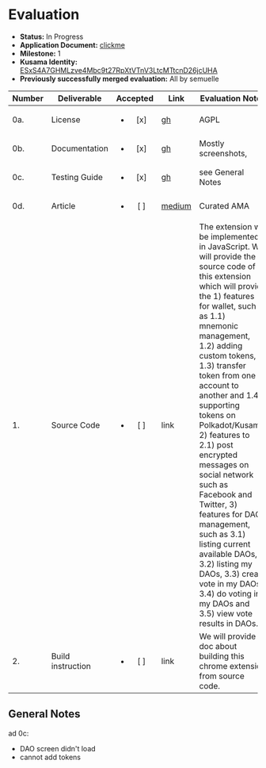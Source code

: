 # Evaluation

- **Status:** In Progress
- **Application Document:**  [clickme](https://github.com/w3f/Open-Grants-Program/blob/master/applications/SubDAO-Chrome-Extension.md)
- **Milestone:** 1
- **Kusama Identity:** [ESxS4A7GHMLzve4Mbc9t27RpXtVTnV3LtcMTtcnD26jcUHA](https://polkascan.io/pre/kusama/account/ESxS4A7GHMLzve4Mbc9t27RpXtVTnV3LtcMTtcnD26jcUHA)
- **Previously successfully merged evaluation:** All by semuelle

| Number | Deliverable | Accepted | Link | Evaluation Notes |
| ------ | ----------- | :------: | ---- |----------------- |
| 0a. | License | <ul><li>[x] </li></ul> | [gh](https://github.com/SubDAO-Network/subdao-extension/blob/3fd74be91e12e8c33825aea966b3b9db2be6b5e3/LICENSE) | AGPL |
| 0b. | Documentation | <ul><li>[x] </li></ul> | [gh](https://github.com/SubDAO-Network/subdao-extension/blob/3fd74be91e12e8c33825aea966b3b9db2be6b5e3/docs/tutorial.md) | Mostly screenshots,  |
| 0c. | Testing Guide | <ul><li>[x] </li></ul> | [gh](https://github.com/SubDAO-Network/subdao-extension/blob/3fd74be91e12e8c33825aea966b3b9db2be6b5e3/docs/testing.md) | see General Notes |
| 0d. | Article | <ul><li>[ ] </li></ul> | [medium](https://subdao.medium.com/10-most-concerned-questions-on-subdao-community-3ccdcced5e5) | Curated AMA |
| 1. | Source Code | <ul><li>[ ] </li></ul> | link | The extension will be implemented in JavaScript. We will provide the source code of this extension which will provide the 1) features for wallet, such as 1.1) mnemonic management, 1.2) adding custom tokens, 1.3) transfer token from one account to another and 1.4) supporting tokens on Polkadot/Kusama, 2) features to 2.1) post encrypted messages on social network such as Facebook and Twitter, 3) features for DAO management, such as 3.1) listing current available DAOs, 3.2) listing my DAOs, 3.3) create vote in my DAOs, 3.4) do voting in my DAOs and 3.5) view vote results in DAOs. |
| 2. | Build instruction | <ul><li>[ ] </li></ul> | link | We will provide a doc about building this chrome extension from source code. |


## General Notes

ad 0c:

- DAO screen didn't load
- cannot add tokens
